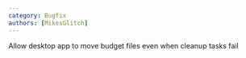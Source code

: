 ```yaml
---
category: Bugfix
authors: [MikesGlitch]
---
```


Allow desktop app to move budget files even when cleanup tasks fail
